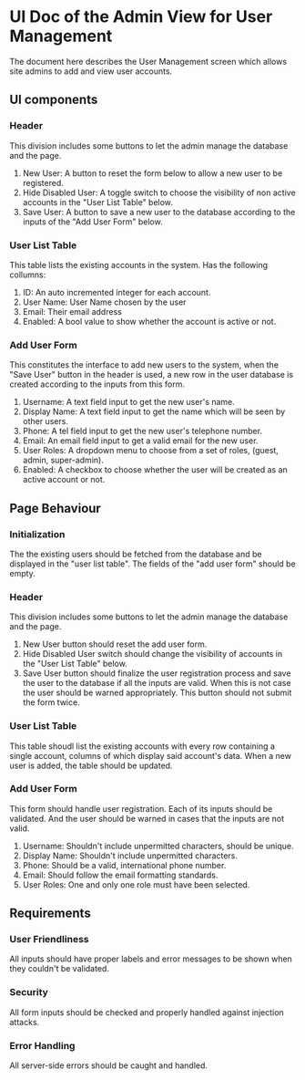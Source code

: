 # UI Doc of the Admin View for User Management
The document here describes the User Management screen which allows site admins to add and view user accounts. 
## UI components
### Header
This division includes some buttons to let the admin manage the database and the page.
1) New User:           A button to reset the form below to allow a new user to be registered.
2) Hide Disabled User: A toggle switch to choose the visibility of non active accounts in the "User List Table" below.
3) Save User:          A button to save a new user to the database according to the inputs of the "Add User Form" below.
### User List Table
This table lists the existing accounts in the system. Has the following collumns:
1) ID:        An auto incremented integer for each account.
3) User Name: User Name chosen by the user 
4) Email:     Their email address
5) Enabled:   A bool value to show whether the account is active or not.
### Add User Form
This constitutes the interface to add new users to the system, when the "Save User" button in the header is used, a new row in the user database is created according to the inputs from this form.
1) Username:      A text field input to get the new user's name.
2) Display Name:  A text field input to get the name which will be seen by other users.
3) Phone:         A tel field input to get the new user's telephone number.
4) Email:         An email field input to get a valid email for the new user.
5) User Roles:    A dropdown menu to choose from a set of roles, (guest, admin, super-admin).
6) Enabled:       A checkbox to choose whether the user will be created as an active account or not.
## Page Behaviour
### Initialization
The the existing users should be fetched from the database and be displayed in the "user list table". The fields of the "add user form" should be empty.
### Header
This division includes some buttons to let the admin manage the database and the page.
1) New User button should reset the add user form.
2) Hide Disabled User switch should change the visibility of accounts in the "User List Table" below.
3) Save User button should finalize the user registration process and save the user to the database if all the inputs are valid. When this is not case the user should be warned appropriately. This button should not submit the form twice.
### User List Table
This table shoudl list the existing accounts with every row containing a single account, columns of which display said account's data. When a new user is added, the table should be updated.
### Add User Form
This form should handle user registration. Each of its inputs should be validated. And the user should be warned in cases that the inputs are not valid.
1) Username:      Shouldn't include unpermitted characters, should be unique.
2) Display Name:  Shouldn't include unpermitted characters.
3) Phone:         Should be a valid, international phone number.
4) Email:         Should follow the email formatting standards.
5) User Roles:    One and only one role must have been selected.
## Requirements
### User Friendliness
All inputs should have proper labels and error messages to be shown when they couldn't be validated.
### Security
All form inputs should be checked and properly handled against injection attacks.
### Error Handling
All server-side errors should be caught and handled.

